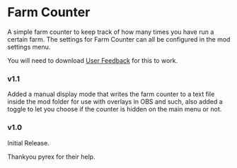 # Farm Counter
A simple farm counter to keep track of how many times you have run a certain farm. The settings for Farm Counter can all be configured in the mod settings menu.

You will need to download [User Feedback](https://bl-sdk.github.io/mods/UserFeedback/) for this to work.

### v1.1
Added a manual display mode that writes the farm counter to a text file inside the mod folder for use with overlays in OBS and such, also added a toggle to let you choose if the counter is hidden on the main menu or not.

### v1.0
Initial Release.

Thankyou pyrex for their help.